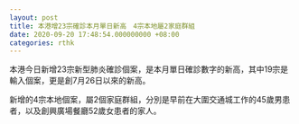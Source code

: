 ```yaml
---
layout: post
title: 本港增23宗確診本月單日新高　4宗本地屬2家庭群組
date: 2020-09-20 17:48:54.000000000 +08:00
categories: rthk
---
```


本港今日新增23宗新型肺炎確診個案，是本月單日確診數字的新高，其中19宗是輸入個案，更是創7月26日以來的新高。

新增的4宗本地個案，屬2個家庭群組，分別是早前在大圍交通城工作的45歲男患者，以及創興廣場餐廳52歲女患者的家人。
